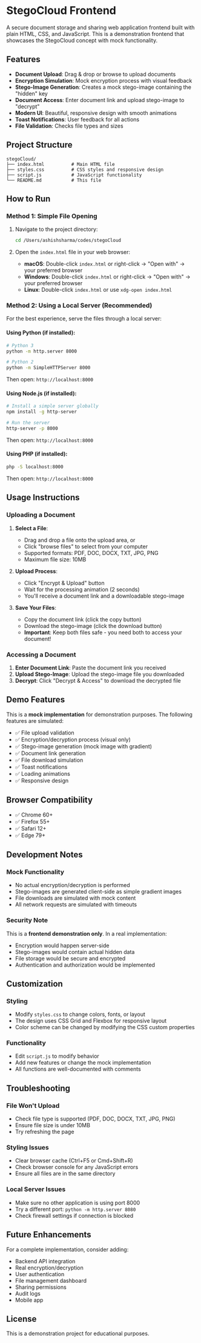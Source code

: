 # StegoCloud Frontend

A secure document storage and sharing web application frontend built with plain HTML, CSS, and JavaScript. This is a demonstration frontend that showcases the StegoCloud concept with mock functionality.

## Features

- **Document Upload**: Drag & drop or browse to upload documents
- **Encryption Simulation**: Mock encryption process with visual feedback
- **Stego-Image Generation**: Creates a mock stego-image containing the "hidden" key
- **Document Access**: Enter document link and upload stego-image to "decrypt"
- **Modern UI**: Beautiful, responsive design with smooth animations
- **Toast Notifications**: User feedback for all actions
- **File Validation**: Checks file types and sizes

## Project Structure

```
stegoCloud/
├── index.html          # Main HTML file
├── styles.css          # CSS styles and responsive design
├── script.js           # JavaScript functionality
└── README.md           # This file
```

## How to Run

### Method 1: Simple File Opening
1. Navigate to the project directory:
   ```bash
   cd /Users/ashishsharma/codes/stegoCloud
   ```

2. Open the `index.html` file in your web browser:
   - **macOS**: Double-click `index.html` or right-click → "Open with" → your preferred browser
   - **Windows**: Double-click `index.html` or right-click → "Open with" → your preferred browser
   - **Linux**: Double-click `index.html` or use `xdg-open index.html`

### Method 2: Using a Local Server (Recommended)
For the best experience, serve the files through a local server:

#### Using Python (if installed):
```bash
# Python 3
python -m http.server 8000

# Python 2
python -m SimpleHTTPServer 8000
```

Then open: `http://localhost:8000`

#### Using Node.js (if installed):
```bash
# Install a simple server globally
npm install -g http-server

# Run the server
http-server -p 8000
```

Then open: `http://localhost:8000`

#### Using PHP (if installed):
```bash
php -S localhost:8000
```

Then open: `http://localhost:8000`

## Usage Instructions

### Uploading a Document
1. **Select a File**: 
   - Drag and drop a file onto the upload area, or
   - Click "browse files" to select from your computer
   - Supported formats: PDF, DOC, DOCX, TXT, JPG, PNG
   - Maximum file size: 10MB

2. **Upload Process**:
   - Click "Encrypt & Upload" button
   - Wait for the processing animation (2 seconds)
   - You'll receive a document link and a downloadable stego-image

3. **Save Your Files**:
   - Copy the document link (click the copy button)
   - Download the stego-image (click the download button)
   - **Important**: Keep both files safe - you need both to access your document!

### Accessing a Document
1. **Enter Document Link**: Paste the document link you received
2. **Upload Stego-Image**: Upload the stego-image file you downloaded
3. **Decrypt**: Click "Decrypt & Access" to download the decrypted file

## Demo Features

This is a **mock implementation** for demonstration purposes. The following features are simulated:

- ✅ File upload validation
- ✅ Encryption/decryption process (visual only)
- ✅ Stego-image generation (mock image with gradient)
- ✅ Document link generation
- ✅ File download simulation
- ✅ Toast notifications
- ✅ Loading animations
- ✅ Responsive design

## Browser Compatibility

- ✅ Chrome 60+
- ✅ Firefox 55+
- ✅ Safari 12+
- ✅ Edge 79+

## Development Notes

### Mock Functionality
- No actual encryption/decryption is performed
- Stego-images are generated client-side as simple gradient images
- File downloads are simulated with mock content
- All network requests are simulated with timeouts

### Security Note
This is a **frontend demonstration only**. In a real implementation:
- Encryption would happen server-side
- Stego-images would contain actual hidden data
- File storage would be secure and encrypted
- Authentication and authorization would be implemented

## Customization

### Styling
- Modify `styles.css` to change colors, fonts, or layout
- The design uses CSS Grid and Flexbox for responsive layout
- Color scheme can be changed by modifying the CSS custom properties

### Functionality
- Edit `script.js` to modify behavior
- Add new features or change the mock implementation
- All functions are well-documented with comments

## Troubleshooting

### File Won't Upload
- Check file type is supported (PDF, DOC, DOCX, TXT, JPG, PNG)
- Ensure file size is under 10MB
- Try refreshing the page

### Styling Issues
- Clear browser cache (Ctrl+F5 or Cmd+Shift+R)
- Check browser console for any JavaScript errors
- Ensure all files are in the same directory

### Local Server Issues
- Make sure no other application is using port 8000
- Try a different port: `python -m http.server 8080`
- Check firewall settings if connection is blocked

## Future Enhancements

For a complete implementation, consider adding:
- Backend API integration
- Real encryption/decryption
- User authentication
- File management dashboard
- Sharing permissions
- Audit logs
- Mobile app

## License

This is a demonstration project for educational purposes.
